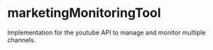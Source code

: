 marketingMonitoringTool
=======================

Implementation for the youtube API to manage and monitor multiple channels.

